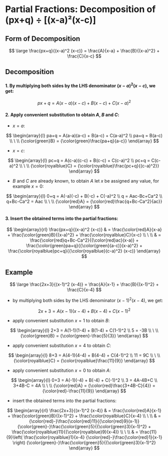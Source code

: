 # Partial Fractions: Decomposition of (px+q) ÷ [(x-a)²(x-c)]

## Form of Decomposition

$$
\large
\frac{px+q}{(x-a)^2 (x-c)} = \frac{A}{x-a} + \frac{B}{(x-a)^2} + \frac{C}{x-c}
$$

## Decomposition

#### 1. By multiplying both sides by the LHS denominator $(x-a)^2 (x-c)$, we get:

$$
px+q = A(x-a)(x-c) + B(x-c) + C(x-a)^2
$$

#### 2. Apply convenient substitution to obtain $A$, $B$ and $C$:

- $x=a$:

$$
\begin{array}{l}
pa+q = A(a-a)(a-c) + B(a-c) + C(a-a)^2
\\
pa+q = B(a-c)
\\
\ 
\\
{\color{green}B} = {\color{green}\frac{pa+q}{a-c}}
\end{array}
$$

- $x=c$:

$$
\begin{array}{l}
pc+q = A(c-a)(c-c) + B(c-c) + C(c-a)^2
\\
pc+q = C(c-a)^2
\\
\ 
\\
{\color{royalblue}C} = {\color{royalblue}\frac{pc+q}{(c-a)^2}}
\end{array}
$$

- $B$ and $C$ are already known, to obtain $A$ let $x$ be assigned any value, for example $x=0$:

$$
\begin{array}{l}
0+q = A(-a)(-c) + B(-c) + C(-a)^2
\\
q = Aac-Bc+Ca^2
\\
q+Bc-Ca^2 = Aac
\\
\ 
\\
{\color{red}A} = {\color{red}\frac{q+Bc-Ca^2}{ac}}
\end{array}
$$

#### 3. Insert the obtained terms into the partial fractions:

$$
\begin{array}{rl}
\frac{px+q}{(x-a)^2 (x-c)} & = \frac{\color{red}A}{x-a} + \frac{\color{green}B}{(x-a)^2} + \frac{\color{royalblue}C}{x-c}
\\
\ 
\\
& = \frac{\color{red}q+Bc-Ca^2}{{\color{red}ac}(x-a)} + \frac{\color{green}pa+q}{{\color{green}(a-c)}(x-a)^2} + \frac{\color{royalblue}pc+q}{{\color{royalblue}(c-a)^2} (x-c)}
\end{array}
$$

## Example

$$
\large
\frac{2x+3}{(x-1)^2 (x-4)} = \frac{A}{x-1} + \frac{B}{(x-1)^2} + \frac{C}{x-4}
$$

- by multiplying both sides by the LHS denominator $(x-1)^2 (x-4)$, we get:

$$
2x+3 = A(x-1)(x-4) + B(x-4) + C(x-1)^2
$$

- apply convenient substitution $x=1$ to obtain $B$:

$$
\begin{array}{l}
2+3 = A(1-1)(1-4) + B(1-4) + C(1-1)^2
\\
5 = -3B
\\
\ 
\\
{\color{green}B} = {\color{green}-\frac{5}{3}}
\end{array}
$$

- apply convenient substitution $x=4$ to obtain $C$:

$$
\begin{array}{l}
8+3 = A(4-1)(4-4) + B(4-4) + C(4-1)^2
\\
11 = 9C
\\
\ 
\\
{\color{royalblue}C} = {\color{royalblue}\frac{11}{9}}
\end{array}
$$

- apply convenient substitution $x=0$ to obtain $A$:

$$
\begin{array}{l}
0+3 = A(-1)(-4) + B(-4) + C(-1)^2
\\
3 = 4A-4B+C
\\
3+4B-C = 4A
\\
\ 
\\
{\color{red}A} = {\color{red}\frac{3+4B-C}{4}} = {\color{red}-\frac{11}{9}}
\end{array}
$$

- insert the obtained terms into the partial fractions:

$$
\begin{array}{rl}
\frac{2x+3}{(x-1)^2 (x-4)} & = \frac{\color{red}A}{x-1} + \frac{\color{green}B}{(x-1)^2} + \frac{\color{royalblue}C}{x-4}
\\
\ 
\\
& = {\color{red}-}\frac{\color{red}11}{{\color{red}9}(x-1)} {\color{green}-}\frac{\color{green}5}{{\color{green}3}(x-1)^2} + \frac{\color{royalblue}11}{{\color{royalblue}9}(x-4)}
\\
\ 
\\
& = \frac{11}{9}\left(
\frac{\color{royalblue}1}{x-4} {\color{red}-}\frac{\color{red}1}{x-1}
\right) {\color{green}-}\frac{\color{green}5}{{\color{green}3}(x-1)^2}
\end{array}
$$



